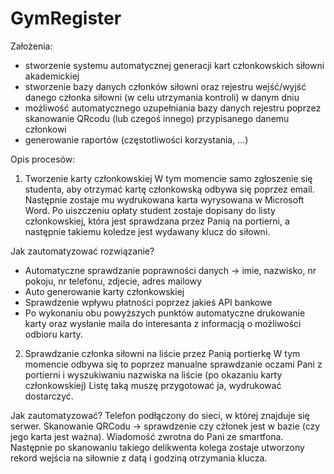 # GymRegister
Założenia:
- stworzenie systemu automatycznej generacji kart członkowskich siłowni akademickiej
- stworzenie bazy danych członków siłowni oraz rejestru wejść/wyjść danego członka siłowni (w celu utrzymania kontroli) w danym dniu
- możliwość automatycznego uzupełniania bazy danych rejestru poprzez skanowanie QRcodu (lub czegoś innego) przypisanego danemu członkowi
- generowanie raportów (częstotliwości korzystania, ...)

Opis procesów:
1) Tworzenie karty członkowskiej
W tym momencie samo zgłoszenie się studenta, aby otrzymać kartę członkowską odbywa się poprzez email. Następnie zostaje mu wydrukowana karta wyrysowana w Microsoft 
Word. Po uiszczeniu opłaty student zostaje dopisany do listy członkowskiej, która jest sprawdzana przez Panią na portierni, a następnie takiemu koledze jest wydawany klucz do siłowni.

Jak zautomatyzować rozwiązanie?
- Automatyczne sprawdzanie poprawności danych -> imie, nazwisko, nr pokoju, nr telefonu, zdjecie, adres mailowy
- Auto generowanie karty członkowskiej
- Sprawdzenie wpływu płatności poprzez jakieś API bankowe
- Po wykonaniu obu powyższych punktów automatyczne drukowanie karty oraz wysłanie maila do interesanta z informacją o możliwości odbioru karty.

2) Sprawdzanie członka siłowni na liście przez Panią portierkę
W tym momencie odbywa się to poprzez manualne sprawdzanie oczami Pani z portierni i wyszukiwaniu nazwiska na liście (po okazaniu karty członkowskiej)
Listę taką muszę przygotować ja, wydrukować dostarczyć.

Jak zautomatyzować?
Telefon podłączony do sieci, w której znajduje się serwer. Skanowanie QRCodu -> sprawdzenie czy cżłonek jest w bazie (czy jego karta jest ważna). Wiadomość zwrotna do Pani ze smartfona. Następnie po skanowaniu takiego delikwenta kolega zostaje utworzony rekord wejścia na siłownie z datą i godziną otrzymania klucza. 
